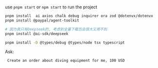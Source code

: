 use `pnpm start` or `npm start` to run the project

```bash
pnpm install  ai axios chalk debug inquirer ora zod @dotenvx/dotenvx
pnpm install @paypal/agent-toolkit

# 因为我只有Deepseek的, 考虑到全量下载包会很大又用不到
pnpm install @ai-sdk/deepseek

pnpm install -D @types/debug @types/node tsx typescript
```

Ask:
```
 Create an order about diving equipment for me, 100 USD
```